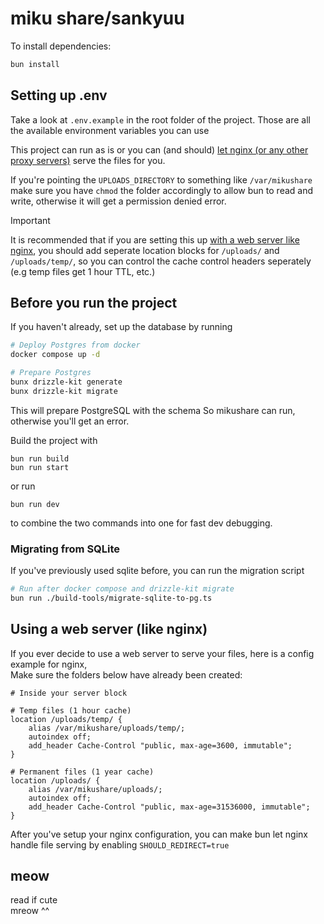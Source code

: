 # miku share/sankyuu

To install dependencies:

```bash
bun install
```

## Setting up .env

Take a look at `.env.example` in the root folder of the project.
Those are all the available environment variables you can use

This project can run as is or you can (and should) [let nginx (or any other proxy servers)](#using-a-web-server-like-nginx)
serve the files for you.

If you're pointing the `UPLOADS_DIRECTORY` to something like `/var/mikushare`
make sure you have `chmod` the folder accordingly to allow bun to read and write, otherwise it will get
a permission denied error.

> [!IMPORTANT]
>
> It is recommended that if you are setting this up [with a web server like nginx](#using-a-web-server-like-nginx), you should add seperate location blocks for `/uploads/` and `/uploads/temp/`, so you can control the cache control headers seperately (e.g temp files get 1 hour TTL, etc.)

## Before you run the project

If you haven't already, set up the database by running

```sh
# Deploy Postgres from docker
docker compose up -d

# Prepare Postgres
bunx drizzle-kit generate
bunx drizzle-kit migrate
```

This will prepare PostgreSQL with the schema
So mikushare can run, otherwise you'll get an error.

Build the project with

```
bun run build
bun run start
```

or run

```
bun run dev
```

to combine the two commands into one for fast dev debugging.

### Migrating from SQLite

If you've previously used sqlite before, you can run the migration script

```sh
# Run after docker compose and drizzle-kit migrate
bun run ./build-tools/migrate-sqlite-to-pg.ts
```

## Using a web server (like nginx)

If you ever decide to use a web server to serve your files, here is a config example for nginx, \
Make sure the folders below have already been created:

```nginx
# Inside your server block

# Temp files (1 hour cache)
location /uploads/temp/ {
    alias /var/mikushare/uploads/temp/;
    autoindex off;
    add_header Cache-Control "public, max-age=3600, immutable";
}

# Permanent files (1 year cache)
location /uploads/ {
    alias /var/mikushare/uploads/;
    autoindex off;
    add_header Cache-Control "public, max-age=31536000, immutable";
}
```

After you've setup your nginx configuration, you can make bun let nginx handle file serving by enabling `SHOULD_REDIRECT=true`

## meow

read if cute \
mreow ^^
